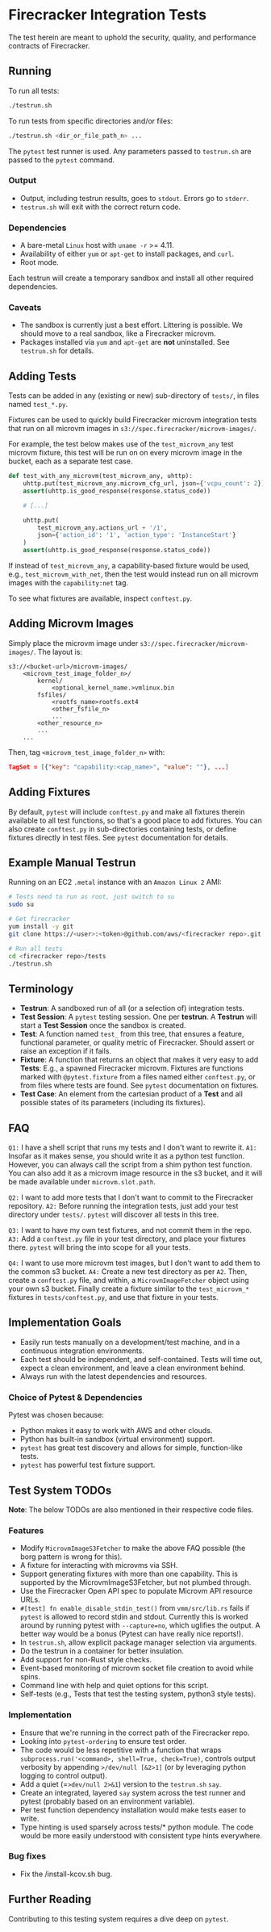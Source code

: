 # Firecracker Integration Tests

The test herein are meant to uphold the security, quality, and performance
contracts of Firecracker.

## Running

To run all tests:

``` sh
./testrun.sh
```

To run tests from specific directories and/or files:

``` sh
./testrun.sh <dir_or_file_path_n> ...
```

The `pytest` test runner is used. Any parameters passed to `testrun.sh` are
passed to the `pytest` command.

### Output

- Output, including testrun results, goes to `stdout`. Errors go to `stderr`.
- `testrun.sh` will exit with the correct return code.

### Dependencies

- A bare-metal `Linux` host with `uname -r` >= 4.11.
- Availability of either `yum` or `apt-get` to install packages, and `curl`.
- Root mode.

Each testrun will create a temporary sandbox and install all other required
dependencies.

### Caveats

- The sandbox is currently just a best effort. Littering is possible. We should
  move to a real sandbox, like a Firecracker microvm.
- Packages installed via `yum` and `apt-get` are **not** uninstalled. See
  `testrun.sh` for details.

## Adding Tests

Tests can be added in any (existing or new) sub-directory of `tests/`, in files
named `test_*.py`.

Fixtures can be used to quickly build Firecracker microvm integration tests
that run on all microvm images in `s3://spec.firecracker/microvm-images/`.

For example, the test below makes use of the `test_microvm_any` test microvm
fixture, this test will be run on on every microvm image in the bucket, each as
a separate test case.

``` python
def test_with_any_microvm(test_microvm_any, uhttp):
    uhttp.put(test_microvm_any.microvm_cfg_url, json={'vcpu_count': 2})
    assert(uhttp.is_good_response(response.status_code))

    # [...]

    uhttp.put(
        test_microvm_any.actions_url + '/1',
        json={'action_id': '1', 'action_type': 'InstanceStart'}
    )
    assert(uhttp.is_good_response(response.status_code))
```

If instead of `test_microvm_any`, a capability-based fixture would be used,
e.g., `test_microvm_with_net`, then the test would instead run on all microvm
images with the `capability:net` tag.

To see what fixtures are available, inspect `conftest.py`.

## Adding Microvm Images

Simply place the microvm image under `s3://spec.firecracker/microvm-images/`.
The layout is:

``` tree
s3://<bucket-url>/microvm-images/
    <microvm_test_image_folder_n>/
        kernel/
            <optional_kernel_name.>vmlinux.bin
        fsfiles/
            <rootfs_name>rootfs.ext4
            <other_fsfile_n>
            ...
        <other_resource_n>
        ...
    ...
```

Then, tag  `<microvm_test_image_folder_n>` with:

``` json
TagSet = [{"key": "capability:<cap_name>", "value": ""}, ...]
```

## Adding Fixtures

By default, `pytest` will include `conftest.py` and make all fixtures therein
available to all test functions, so that's a good place to add fixtures. You
can also create `conftest.py` in sub-directories containing tests, or define
fixtures directly in test files. See `pytest` documentation for details.

## Example Manual Testrun

Running on an EC2 `.metal` instance with an `Amazon Linux 2` AMI:

``` sh
# Tests need to run as root, just switch to su
sudo su

# Get firecracker
yum install -y git
git clone https://<user>:<token>@github.com/aws/<firecracker repo>.git

# Run all tests
cd <firecracker repo>/tests
./testrun.sh
```

## Terminology

- **Testrun**: A sandboxed run of all (or a selection of) integration tests.
- **Test Session**: A `pytest` testing session. One per **testrun**. A
  **Testrun** will start a **Test Session** once the sandbox is created.
- **Test**: A function named `test_` from this tree, that ensures a feature,
  functional parameter, or quality metric of Firecracker. Should assert or
  raise an exception if it fails.
- **Fixture**: A function that returns an object that makes it very easy to add
  **Tests**: E.g., a spawned Firecracker microvm. Fixtures are functions marked
  with `@pytest.fixture` from a files named either `conftest.py`, or from files
  where tests are found. See `pytest` documentation on fixtures.
- **Test Case**: An element from the cartesian product of a **Test** and all
  possible states of its parameters (including its fixtures).

## FAQ

`Q1:` I have a shell script that runs my tests and I don't want to rewrite it.
`A1:` Insofar as it makes sense, you should write it as a python test function.
      However, you can always call the script from a shim python test function.
      You can also add it as a microvm image resource in the s3 bucket, and it
      will be made available under `microvm.slot.path`.

`Q2:` I want to add more tests that I don't want to commit to the Firecracker
      repository.
`A2:` Before running the integration tests, just add your test directory under
      `tests/`. `pytest` will discover all tests in this tree.

`Q3:` I want to have my own test fixtures, and not commit them in the repo.
`A3:` Add a `conftest.py` file in your test directory, and place your fixtures
      there. `pytest` will bring the into scope for all your tests.

`Q4:` I want to use more microvm test images, but I don't want to add them to
      the common s3 bucket.
`A4:` Create a new test directory as per `A2`. Then, create a `conftest.py`
      file, and within, a `MicrovmImageFetcher` object using your own s3
      bucket. Finally create a fixture similar to the `test_microvm_*` fixtures
      in `tests/conftest.py`, and use that fixture in your tests.

## Implementation Goals

- Easily run tests manually on a development/test machine, and in a continuous
  integration environments.
- Each test should be independent, and self-contained. Tests will time out,
  expect a clean environment, and leave a clean environment behind.
- Always run with the latest dependencies and resources.

### Choice of Pytest & Dependencies

Pytest was chosen because:

- Python makes it easy to work with AWS and other clouds.
- Python has built-in sandbox (virtual environment) support.
- `pytest` has great test discovery and allows for simple, function-like tests.
- `pytest` has powerful test fixture support.

## Test System TODOs

**Note**: The below TODOs are also mentioned in their respective code files.

### Features

- Modify `MicrovmImageS3Fetcher` to make the above FAQ possible (the borg
  pattern is wrong for this).
- A fixture for interacting with microvms via SSH.
- Support generating fixtures with more than one capability. This is supported
  by the MicrovmImageS3Fetcher, but not plumbed through.
- Use the Firecracker Open API spec to populate Microvm API resource URLs.
- `#[test] fn enable_disable_stdin_test()` from `vmm/src/lib.rs` fails if
  `pytest` is allowed to record stdin and stdout. Currently this is worked
  around by running pytest with `--capture=no`, which uglifies the output. A
  better way would be a bonus (Pytest can have really nice reports!).
- In `testrun.sh`, allow explicit package manager selection via arguments.
- Do the testrun in a container for better insulation.
- Add support for non-Rust style checks.
- Event-based monitoring of microvm socket file creation to avoid while spins.
- Command line with help and quiet options for this script.
- Self-tests (e.g., Tests that test the testing system, python3 style tests).

### Implementation

- Ensure that we're running in the correct path of the Firecracker repo.
- Looking into `pytest-ordering` to ensure test order.
- The code would be less repetitive with a function that wraps
  `subprocess.run('<command>, shell=True, check=True)`, controls
  output verbosity by appending `>/dev/null [&2>1]` (or by leveraging python
  logging to control output).
- Add a quiet (=`>dev/null 2>&1`) version to the `testrun.sh` `say`.
- Create an integrated, layered `say` system across the test runner and pytest
  (probably based on an environment variable).
- Per test function dependency installation would make tests easer to write.
- Type hinting is used sparsely across tests/* python module. The code would be
  more easily understood with consistent type hints everywhere.

### Bug fixes

- Fix the /install-kcov.sh bug.

## Further Reading

Contributing to this testing system requires a dive deep on `pytest`.
